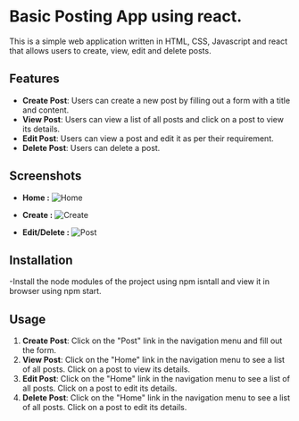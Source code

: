 # Basic Posting App using react.

This is a simple web application written in HTML, CSS, Javascript and react that allows users to create, view, edit and delete posts. 

## Features

- **Create Post**: Users can create a new post by filling out a form with a title and content.
- **View Post**: Users can view a list of all posts and click on a post to view its details.
- **Edit Post**: Users can view a post and edit it as per their requirement.
- **Delete Post**: Users can delete a post.

## Screenshots

- **Home :**
  ![Home]()

- **Create :**
  ![Create]()

- **Edit/Delete :**
  ![Post]()

## Installation

-Install the node modules of the project using npm isntall and view it in browser using npm start.


## Usage

1. **Create Post**: Click on the "Post" link in the navigation menu and fill out the form.
2. **View Post**: Click on the "Home" link in the navigation menu to see a list of all posts. Click on a post to view its details.
3.  **Edit Post**: Click on the "Home" link in the navigation menu to see a list of all posts. Click on a post to edit its details.
4. **Delete Post**:  Click on the "Home" link in the navigation menu to see a list of all posts. Click on a post to edit its details.
